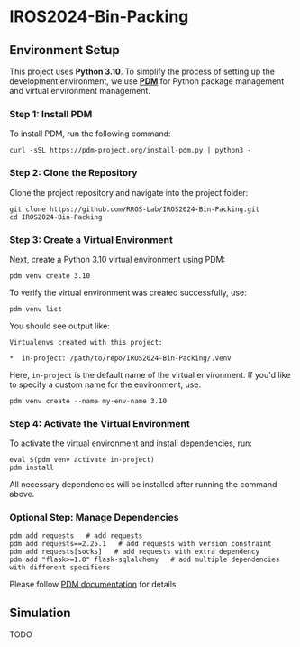 # IROS2024-Bin-Packing

## Environment Setup

This project uses **Python 3.10**. To simplify the process of setting up the development environment, we use **[PDM](https://pdm-project.org/en/latest/)** for Python package management and virtual environment management.

### Step 1: Install PDM

To install PDM, run the following command:

```shell
curl -sSL https://pdm-project.org/install-pdm.py | python3 -
```

### Step 2: Clone the Repository

Clone the project repository and navigate into the project folder:

```shell
git clone https://github.com/RROS-Lab/IROS2024-Bin-Packing.git
cd IROS2024-Bin-Packing
```

### Step 3: Create a Virtual Environment

Next, create a Python 3.10 virtual environment using PDM:

```shell
pdm venv create 3.10
```

To verify the virtual environment was created successfully, use:

```shell
pdm venv list
```

You should see output like:

```shell
Virtualenvs created with this project:

*  in-project: /path/to/repo/IROS2024-Bin-Packing/.venv
```

Here, `in-project` is the default name of the virtual environment. If you'd like to specify a custom name for the environment, use:

```shell
pdm venv create --name my-env-name 3.10
```

### Step 4: Activate the Virtual Environment

To activate the virtual environment and install dependencies, run:

```shell
eval $(pdm venv activate in-project)
pdm install
```

All necessary dependencies will be installed after running the command above.

### Optional Step: Manage Dependencies

```shell
pdm add requests   # add requests
pdm add requests==2.25.1   # add requests with version constraint
pdm add requests[socks]   # add requests with extra dependency
pdm add "flask>=1.0" flask-sqlalchemy   # add multiple dependencies with different specifiers
```

Please follow [PDM documentation](https://pdm-project.org/en/latest/usage/dependency/) for details

## Simulation

TODO
